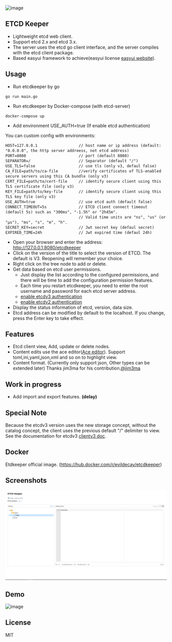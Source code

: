 ![image](https://github.com/evildecay/etcdkeeper/blob/master/logo/logo-horizontal.png)
## ETCD Keeper
* Lightweight etcd web client.
* Support etcd 2.x and etcd 3.x.
* The server uses the etcd go client interface, and the server compiles with the etcd client package.
* Based easyui framework to achieve(easyui license [easyui website](http://www.jeasyui.com)).

## Usage
* Run etcdkeeper by go
  
```shell
go run main.go
```

* Run etcdkeeper by Docker-compose (with etcd-server)

```shell
docker-compose up
```  

* Add environment USE_AUTH=true (If enable etcd authentication)

You can custom config with environments:

```dotenv
HOST=127.0.0.1                  // host name or ip address (default: "0.0.0.0", the http server addreess, not etcd address)
PORT=8080                       // port (default 8080)
SEPARATOR=/                     // Separator (default "/")
USE_TLS=false                   // use tls (only v3, defaul false)
CA_FILE=path/to/ca-file         //verify certificates of TLS-enabled secure servers using this CA bundle (only v3)
CERT_FILE=path/to/cert-file     // identify secure client using this TLS certificate file (only v3)
KEY_FILE=path/to/key-file       // identify secure client using this TLS key file (only v3)
USE_AUTH=true                   // use etcd auth (default false)
CONNECT_TIMEOUT=5s              // ETCD client connect timeout (default 5s) such as "300ms", "-1.5h" or "2h45m".
                                // Valid time units are "ns", "us" (or "µs"), "ms", "s", "m", "h".
SECRET_KEY=secret               // Jwt secret key (defaul secret)                  
EXPIRED_TIME=24h                // Jwt expired time (defaul 24h)
```
* Open your browser and enter the address: http://127.0.0.1:8080/etcdkeeper
* Click on the version of the title to select the version of ETCD. The default is V3. Reopening will remember your choice.
* Right click on the tree node to add or delete.
* Get data based on etcd user permissions.
  - Just display the list according to the configured permissions, and there will be time to add the configuration permission features.
  - Each time you restart etcdkeeper, you need to enter the root username and password for each etcd server address. 
  - [enable etcdv3 authentication](https://github.com/etcd-io/etcd/blob/master/Documentation/op-guide/authentication.md)
  - [enable etcdv2 authentication](https://github.com/etcd-io/etcd/blob/master/Documentation/v2/authentication.md)
* Display the status information of etcd, version, data size.
* Etcd address can be modified by default to the localhost. If you change, press the Enter key to take effect.

## Features
* Etcd client view, Add, update or delete nodes.
* Content edits use the ace editor([Ace editor](https://ace.c9.io)). Support toml,ini,yaml,json,xml and so on to highlight view.
* Content format. (Currently only support json, Other types can be extended later) Thanks jim3ma for his contribution.[@jim3ma]( https://github.com/jim3ma)

## Work in progress
* Add import and export features.  **(delay)**

## Special Note
Because the etcdv3 version uses the new storage concept, without the catalog concept, the client uses the previous default "/" delimiter to view. See the documentation for etcdv3 [clientv3 doc](https://godoc.org/github.com/coreos/etcd/clientv3).

## Docker
Etdkeeper official image. (https://hub.docker.com/r/evildecay/etcdkeeper)

## Screenshots
![image](https://github.com/evildecay/etcdkeeper/blob/master/screenshots/ui.png)

## Demo
![image](https://github.com/evildecay/etcdkeeper/blob/master/screenshots/ui.gif)

## License
MIT
